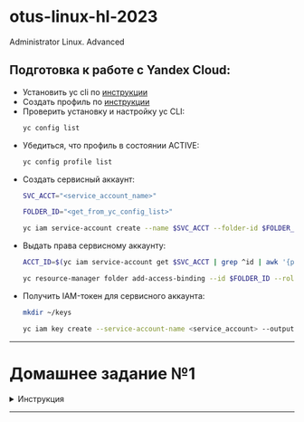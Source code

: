 # otus-linux-hl-2023
Administrator Linux. Advanced

## <a id="title1">Подготовка к работе с Yandex Cloud:</a>
 * Установить yc cli по [инструкции](https://cloud.yandex.ru/docs/cli/operations/install-cli)
 * Создать профиль по [инструкции](https://cloud.yandex.ru/docs/cli/operations/profile/profile-create)
 * Проверить установку и настройку yc CLI:
   ```bash
   yc config list
   ```
 * Убедиться, что профиль в состоянии ACTIVE:
   ```bash
   yc config profile list
   ```
 * Создать сервисный аккаунт:
   ```bash
   SVC_ACCT="<service_account_name>"
   ```
   ```bash
   FOLDER_ID="<get_from_yc_config_list>"
   ```
   ```bash
   yc iam service-account create --name $SVC_ACCT --folder-id $FOLDER_ID
   ```
 * Выдать права сервисному аккаунту:
   ```bash
   ACCT_ID=$(yc iam service-account get $SVC_ACCT | grep ^id | awk '{print $2}')
   ```
   ```bash
   yc resource-manager folder add-access-binding --id $FOLDER_ID --role editor --service-account-id $ACCT_ID
   ```
 * Получить IAM-токен для сервисного аккаунта:
   ```bash
   mkdir ~/keys
   ```
   ```bash
   yc iam key create --service-account-name <service_account> --output ~/keys/key.json
   ```

___

# Домашнее задание №1

<details><summary>Инструкция</summary>

### Подготовка:
 * Скачать **git** репозиторий по ссылке:
   ```bash
   git clone https://github.com/klimenko-sergey/otus-linux-hl-2023.git
   ```
 * [При необходимости выполнить подготовку к работе с Yandex Cloud](#title1)
 * Создать связку закрытого и открытого ключей:
   ```bash
   ssh-keygen -P "" -t ed25519 -f ~/.ssh/yakey
   ```
 * Перейти в директорию **terraform/lab1** репозитория **otus-linux-hl-2023**:
   ```bash
   cd otus-linux-hl-2023/terraform/lab1
   ```
 * Создать файл **terraform.tfvars** согласно шаблону **terraform.tfvars.example**:
   ```bash
   cp terraform.tfvars.example terraform.tfvars
   ```
 * Задать в **terraform.tfvars** значения перменным: *cloud_id*, *folder_id*, *public_key_path*, *service_account_key_file*

### Разворачивание инстанса ВМ с NGINX:
 * В директории **terraform/lab1** репозитория **otus-linux-hl-2023** выполнить инициализацию:
   ```bash
   terraform init
   ```
 * В том же расположении выполнить команду разворачивания:
   ```bash
   terraform apply --auto-approve
   ```

### Проверка:
 * В браузере перейти по ссылке:
   ```
   http://<external_ip_address_app>/
   ```
 * Отобразится приветственная страница NGINX со следующим текстом:

    <h1>Welcome to nginx!</h1>
    
    If you see this page, the nginx web server is successfully installed and working. Further configuration is required.
    
    For online documentation and support please refer to nginx.org.
    Commercial support is available at nginx.com.
    
    <em>Thank you for using nginx.</em>

   
### Удаление инстанса:
 * В директории **terraform/lab1** репозитория **otus-linux-hl-2023** выполнить команду удаления:
   ```bash
   terraform destroy
   ```

</details>

---

